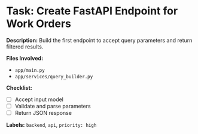 # Task: Create FastAPI Endpoint for Work Orders

**Description:**
Build the first endpoint to accept query parameters and return filtered results.

**Files Involved:**

- `app/main.py`
- `app/services/query_builder.py`

**Checklist:**

- [ ] Accept input model
- [ ] Validate and parse parameters
- [ ] Return JSON response

**Labels:** `backend`, `api`, `priority: high`
